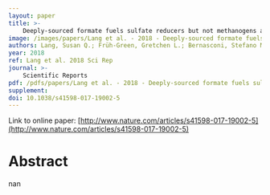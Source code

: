 ```yaml
---
layout: paper
title: >-
    Deeply-sourced formate fuels sulfate reducers but not methanogens at Lost City hydrothermal field
image: /images/papers/Lang et al. - 2018 - Deeply-sourced formate fuels sulfate reducers but .png
authors: Lang, Susan Q.; Früh-Green, Gretchen L.; Bernasconi, Stefano M.; Brazelton, William J.; Schrenk, Matthew O.; McGonigle, Julia M.
year: 2018
ref: Lang et al. 2018 Sci Rep
journal: >-
    Scientific Reports
pdf: /pdfs/papers/Lang et al. - 2018 - Deeply-sourced formate fuels sulfate reducers but .pdf
supplement: 
doi: 10.1038/s41598-017-19002-5
---
```


Link to online paper: [http://www.nature.com/articles/s41598-017-19002-5](http://www.nature.com/articles/s41598-017-19002-5)

# Abstract

nan

